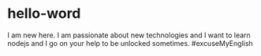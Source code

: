 # hello-word
I am new here. I am passionate about new technologies and I want to learn nodejs and I go on your help to be unlocked sometimes. 
#excuseMyEnglish
